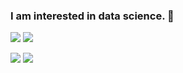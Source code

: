 ### I am interested in data science. 👋

![](https://i.ibb.co/ySZkgqM/PASSAMON-BOONCHANACHAI-DA4-U-1.png)            ![](https://i.ibb.co/dffkrgP/certificate-1.png)

![](https://i.ibb.co/DG80S12/Passamon-Natural-Language-Processing.png)      ![](https://i.ibb.co/YZLShJj/Passamon-Advanced-SQL.png)
